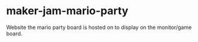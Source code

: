 # maker-jam-mario-party
Website the mario party board is hosted on to display on the monitor/game board.

